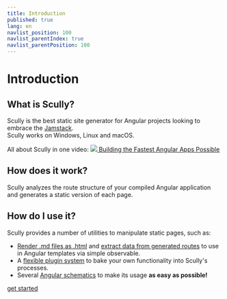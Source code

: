 ```yaml
---
title: Introduction
published: true
lang: en
navlist_position: 100
navlist_parentIndex: true
navlist_parentPosition: 100
---
```


# Introduction

## What is Scully?

Scully is the best static site generator for Angular projects looking to embrace the [Jamstack](https://jamstack.org/).  
Scully works on Windows, Linux and macOS.

All about Scully in one video:
<a class="docs-icon-button" href="https://thinkster.io/tutorials/scully-webinar-building-the-fastest-angular-apps-possible">
<img src="/assets/img/icons/play-solid.svg" />
Building the Fastest Angular Apps Possible
</a>

## How does it work?

Scully analyzes the route structure of your compiled Angular application and generates a static version of each page.

## How do I use it?

Scully provides a number of utilities to manipulate static pages, such as:

- [Render .md files as .html](/docs/learn/create-a-blog/add-blog-support) and [extract data from generated routes](/docs/learn/create-a-blog/use-blog-post-data-in-template) to use in Angular templates via simple observable.
- A [flexible plugin system](/docs/learn/plugins/overview) to bake your own functionality into Scully's processes.
- Several [Angular schematics](/docs/learn/schematics/create-scully-files-with-ng-add) to make its usage <strong>as easy as possible!</strong>

<div class="docs-prev_next">
  <a class="next" href="/docs/learn/getting-started/requirements">get started</a>
</div>
